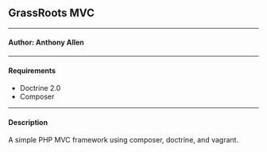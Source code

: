 ## GrassRoots MVC
---

#### Author: Anthony Allen
---
#### Requirements

* Doctrine 2.0
* Composer

---
#### Description

A simple PHP MVC framework using composer, doctrine, and vagrant.


